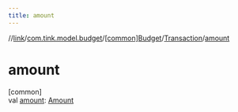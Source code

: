 ```yaml
---
title: amount
---
```

//[link](../../../../index.html)/[com.tink.model.budget](../../index.html)/[[common]Budget](../index.html)/[Transaction](index.html)/[amount](amount.html)



# amount



[common]\
val [amount](amount.html): [Amount](../../../com.tink.model.misc/[common]-amount/index.html)




